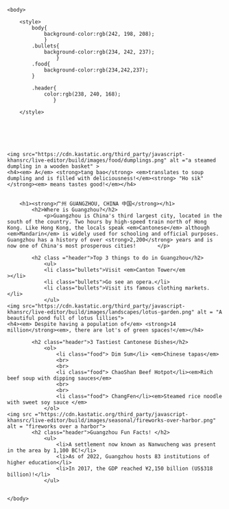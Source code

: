 <!DOCTYPE html>
<html>
    <head>
        <meta charset="utf-8">
        <title>Spin-off of "Project: Travel webpage"</title>
    </head>
    
    <body>
    
        <style>
            body{
                background-color:rgb(242, 198, 208);
                }
            .bullets{
                background-color:rgb(234, 242, 237);
                    }  
            .food{
                background-color:rgb(234,242,237);
            }
            
            .header{
                color:rgb(238, 240, 168);
                   }
            
        </style>
        
        
        
        
        
        
    <img src="https://cdn.kastatic.org/third_party/javascript-khansrc/live-editor/build/images/food/dumplings.png" alt ="a steamed dumpling in a wooden basket" >
    <h4><em> A</em> <strong>tang bao</strong> <em>translates to soup dumpling and is filled with deliciousness!</em><strong> "Ho sik"</strong><em> means tastes good!</em></h4>
    
    
        <h1><strong>广州 GUANGZHOU, CHINA 中国</strong></h1>
            <h2>Where is Guangzhou?</h2>
                <p>Guangzhou is China's third largest city, located in the south of the country. Two hours by high-speed train north of Hong Kong. Like Hong Kong, the locals speak <em>Cantonese</em> although <em>Mandarin</em> is widely used for schooling and official purposes. Guangzhou has a history of over <strong>2,200</strong> years and is now one of China's most prosperous cities!       </p>
                
            <h2 class ="header">Top 3 things to do in Guangzhou</h2>
                <ul>
                <li class="bullets">Visit <em>Canton Tower</em                     ></li>
                <li class="bullets">Go see an opera.</li>
                <li class="bullets">Visit its famous clothing markets.</li>
                </ul>
    <img src="https://cdn.kastatic.org/third_party/javascript-khansrc/live-editor/build/images/landscapes/lotus-garden.png" alt = "A beautiful pond full of lotus lillies">
    <h4><em> Despite having a population of</em> <strong>14 million</strong><em>, there are lot's of green spaces!</em></h4>
                
            <h2 class="header">3 Tastiest Cantonese Dishes</h2>
                <ol>
                    <li class="food"> Dim Sum</li> <em>Chinese tapas</em>
                    <br>
                    <br>
                    <li class="food"> ChaoShan Beef Hotpot</li><em>Rich beef soup with dipping sauces</em>
                    <br>
                    <br>
                    <li class="food"> ChangFen</li><em>Steamed rice noodle with sweet soy sauce </em>
                </ol>
    <img src ="https://cdn.kastatic.org/third_party/javascript-khansrc/live-editor/build/images/seasonal/fireworks-over-harbor.png" alt = "fireworks over a harbor">
            <h2 class="header">Guangzhou Fun Facts! </h2>
                <ul>
                    <li>A settlement now known as Nanwucheng was present in the area by 1,100 BC!</li>
                    <li>As of 2022, Guangzhou hosts 83 institutions of higher education</li>
                    <li>In 2017, the GDP reached ¥2,150 billion (US$318 billion)!</li>
                </ul>
    
        
    </body>
</html>

